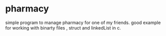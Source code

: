 # pharmacy
simple program to manage pharmacy for one of my friends.
good example for working with binarty files , struct and linkedList in c.
